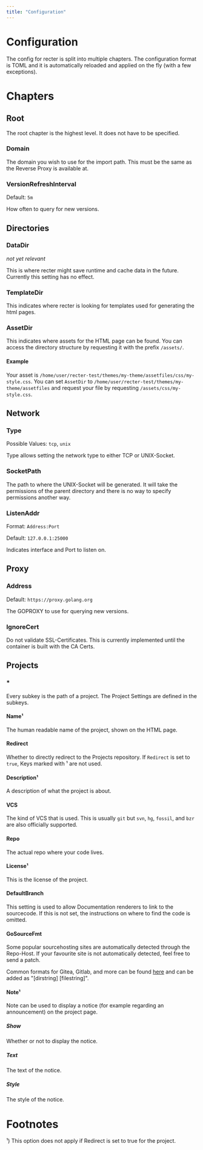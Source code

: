 ```yaml
---
title: "Configuration"
---
```


# Configuration

The config for recter is split into multiple chapters. The configuration format
is TOML and it is automatically reloaded and applied on the fly (with a few
exceptions).

# Chapters

## Root

The root chapter is the highest level. It does not have to be specified.

### Domain

The domain you wish to use for the import path. This must be the same as the
Reverse Proxy is available at.

### VersionRefreshInterval

Default: `5m`

How often to query for new versions.

## Directories

### DataDir

*not yet relevant*

This is where recter might save runtime and cache data in the future. Currently
this setting has no effect.

### TemplateDir

This indicates where recter is looking for templates used for generating the
html pages.

### AssetDir

This indicates where assets for the HTML page can be found. You can access the
directory structure by requesting it with the prefix `/assets/`.

#### Example

Your asset is
`/home/user/recter-test/themes/my-theme/assetfiles/css/my-style.css`. You can
set `AssetDir` to `/home/user/recter-test/themes/my-theme/assetfiles` and
request your file by requesting `/assets/css/my-style.css`.

## Network

### Type

Possible Values: `tcp`, `unix`

Type allows setting the network type to either TCP or UNIX-Socket.

### SocketPath

The path to where the UNIX-Socket will be generated. It will take the
permissions of the parent directory and there is no way to specify permissions
another way.

### ListenAddr

Format: `Address:Port`

Default: `127.0.0.1:25000`

Indicates interface and Port to listen on.

## Proxy

### Address

Default: `https://proxy.golang.org`

The GOPROXY to use for querying new versions.

### IgnoreCert

Do not validate SSL-Certificates. This is currently implemented until the
container is built with the CA Certs.

## Projects

### *

Every subkey is the path of a project. The Project Settings are defined in the
subkeys.

#### Name¹

The human readable name of the project, shown on the HTML page.

#### Redirect

Whether to directly redirect to the Projects repository. If `Redirect` is set
to `true`, Keys marked with ¹ are not used.

#### Description¹

A description of what the project is about.

#### VCS

The kind of VCS that is used. This is usually `git` but `svn`, `hg`, `fossil`,
and `bzr` are also officially supported.

#### Repo

The actual repo where your code lives.

#### License¹

This is the license of the project.

#### DefaultBranch

This setting is used to allow Documentation renderers to link to the
sourcecode. If this is not set, the instructions on where to find the code is
omitted.

#### GoSourceFmt

Some popular sourcehosting sites are automatically detected through the Repo-Host. If your favourite site is not automatically detected, feel free to send a patch.

Common formats for Gitea, Gitlab, and more can be found
[here](https://git.sr.ht/~poldi1405/gomod-recter/tree/master/item/internal/data/get-data.go#L107-127,135-155)
and can be added as "[dirstring] [filestring]".

#### Note¹

Note can be used to display a notice (for example regarding an announcement) on
the project page.

##### Show

Whether or not to display the notice.

##### Text

The text of the notice.

##### Style

The style of the notice.

# Footnotes

¹) This option does not apply if Redirect is set to true for the project.

